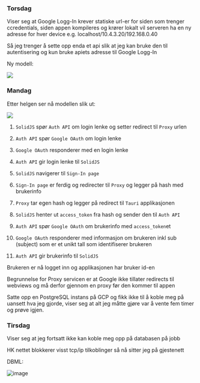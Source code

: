 ### Torsdag

Viser seg at Google Logg-In krever statiske url-er for siden som trenger ccredentials, siden appen kompileres og krører lokalt vil serveren ha en ny adresse for hver device e.g. localhost/10.4.3.20/192.168.0.40

Så jeg trenger å sette opp enda et api slik at jeg kan bruke den til autentisering og kun bruke apiets adresse til Google Logg-In

Ny modell:

[![](https://mermaid.ink/img/pako:eNpVUl1PgzAU_SvNfdIIc8CYgwcT9pFlRpMpPkmN6cYdI0I7SxudC__dwj7c-tDee3p6Tu_N3cFSpAghZJJt1uTxhfJKL_bJK9MyJ0l7vFNOzIqSWBR5-hAfcuRpG5y9mo7mJDHbgTFMxkyxBauQRPPZARwlV3NRqUxi_Px4fQAnSaTV-p_ValM-3k2FyAokcZ5xe8brBoyIbesK5YcSn8jJDZH4pbFStn1PhpQPzXVqbJs0OvJJIbKckwabUD65RMbG6ELznHbmdFJsLDJUt0oyXq2ELEljSL5zU8JJYNQwR2efGYIFJcqS5anp-a6pk4JaY4kUQhOmuGK6UBQorw2VaSXiLV9CqKRGC_TGCOE4Z6bVJYQrVlQG3TD-JkR5JJkUwh38QOh0Atf1fd_zgkHQ9Zy-BVuD9vodt-u4nuN43l3P873agt9WoNsZBI7bM2y_G_gD13ctwDRXQj7tp6QdlvoPCtyunA?type=png)](https://mermaid.live/edit#pako:eNpVUl1PgzAU_SvNfdIIc8CYgwcT9pFlRpMpPkmN6cYdI0I7SxudC__dwj7c-tDee3p6Tu_N3cFSpAghZJJt1uTxhfJKL_bJK9MyJ0l7vFNOzIqSWBR5-hAfcuRpG5y9mo7mJDHbgTFMxkyxBauQRPPZARwlV3NRqUxi_Px4fQAnSaTV-p_ValM-3k2FyAokcZ5xe8brBoyIbesK5YcSn8jJDZH4pbFStn1PhpQPzXVqbJs0OvJJIbKckwabUD65RMbG6ELznHbmdFJsLDJUt0oyXq2ELEljSL5zU8JJYNQwR2efGYIFJcqS5anp-a6pk4JaY4kUQhOmuGK6UBQorw2VaSXiLV9CqKRGC_TGCOE4Z6bVJYQrVlQG3TD-JkR5JJkUwh38QOh0Atf1fd_zgkHQ9Zy-BVuD9vodt-u4nuN43l3P873agt9WoNsZBI7bM2y_G_gD13ctwDRXQj7tp6QdlvoPCtyunA)

### Mandag

Etter helgen ser nå modellen slik ut:

[![](https://mermaid.ink/img/pako:eNpNUtuO2yAQ_ZURT61qe21sx7FVVXKu2mqrpnWfalYVuxAHKYYUg7pplH8v2KkUHmDOBWaAuaBXxTiqUKfp6QBP34kc7MsEflCrBbTj8kwkuFG3jToK9rm5YS7ZGNzt2i530Lrp5li0K2roCx041LvHG7ls3-3UYDrNm29P72_kuq2tOdy5Nu3DTqu3MyETMSYjcnXZKtUdOXz1_quntm0jOhk-SjjRjj97qoYwtAPXvwSDD6D5b8sHE4afYEHkwmnMVeVhPZk_hiEkEWQRzCNIXOS1NZHrUcERpBGUToknZTUlgHyCW1eCh7MJbojceFhMcHxAn8bn7bh5MJrKYa90D74K-CPctQXz1qW3Le_KW6AA9Vz3VDD3SRf_DgSZA-85QZULGd9TezQEEXl1VmqNas7yFVVGWx4ge3IH8ZWg7m96VO3pcXDsicqfSvX_TQ6i6oLeUJUWUYnxLJ4laZYUMU4CdEZVUiQRjhOM0zxLi1kaZ9cA_R0PiKN5meCsnJd5XOZznOMAcSaM0l-mthq76_oPqNW1Vg?type=png)](https://mermaid.live/edit#pako:eNpNUtuO2yAQ_ZURT61qe21sx7FVVXKu2mqrpnWfalYVuxAHKYYUg7pplH8v2KkUHmDOBWaAuaBXxTiqUKfp6QBP34kc7MsEflCrBbTj8kwkuFG3jToK9rm5YS7ZGNzt2i530Lrp5li0K2roCx041LvHG7ls3-3UYDrNm29P72_kuq2tOdy5Nu3DTqu3MyETMSYjcnXZKtUdOXz1_quntm0jOhk-SjjRjj97qoYwtAPXvwSDD6D5b8sHE4afYEHkwmnMVeVhPZk_hiEkEWQRzCNIXOS1NZHrUcERpBGUToknZTUlgHyCW1eCh7MJbojceFhMcHxAn8bn7bh5MJrKYa90D74K-CPctQXz1qW3Le_KW6AA9Vz3VDD3SRf_DgSZA-85QZULGd9TezQEEXl1VmqNas7yFVVGWx4ge3IH8ZWg7m96VO3pcXDsicqfSvX_TQ6i6oLeUJUWUYnxLJ4laZYUMU4CdEZVUiQRjhOM0zxLi1kaZ9cA_R0PiKN5meCsnJd5XOZznOMAcSaM0l-mthq76_oPqNW1Vg)

1. `SolidJS` spør `Auth API` om login lenke og setter redirect til `Proxy` urlen

2. `Auth API` spør `Google OAuth` om login lenke

3. `Google OAuth` responderer med en login lenke

4. `Auth API` gir login lenke til `SolidJS`

5. `SolidJS` navigerer til `Sign-In page`

6. `Sign-In page` er ferdig og redirecter til `Proxy` og legger på hash med brukerinfo

7. `Proxy` tar egen hash og legger på redirect til `Tauri` applikasjonen

8. `SolidJS` henter ut `access_token` fra hash og sender den til `Auth API`

9. `Auth API` spør `Google OAuth` om brukerinfo med `access_token`et

10. `Google OAuth` responderer med informasjon om brukeren inkl sub (subject) som er et unikt tall som identifiserer brukeren

11. `Auth API` gir brukerinfo til `SolidJS`

Brukeren er nå logget inn og applikasjonen har bruker id-en

Begrunnelse for Proxy servicen er at Google ikke tillater redirects til webviews og må derfor gjennom en proxy før den kommer til appen

Satte opp en PostgreSQL instans på GCP og fikk ikke til å koble meg på uansett hva jeg gjorde, viser seg at alt jeg måtte gjøre var å vente fem timer og prøve igjen.

### Tirsdag

Viser seg at jeg fortsatt ikke kan koble meg opp på databasen på jobb

HK nettet blokkerer visst tcp/ip tilkoblinger så nå sitter jeg på gjestenett

DBML:

![image](https://github.com/Lartrax/test-fagprove-1/assets/89910638/d70fe783-0450-4b1d-931c-1953637d4b75)

